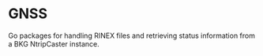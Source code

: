 # GNSS
Go packages for handling RINEX files and retrieving status information from a BKG NtripCaster instance.


